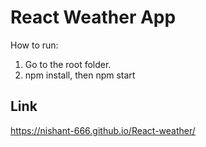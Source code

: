 # React Weather App

How to run:
1. Go to the root folder.
2. npm install, then npm start
 
## Link 
https://nishant-666.github.io/React-weather/ 